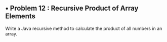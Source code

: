 ## • Problem 12 : Recursive Product of Array Elements

Write a Java recursive method to calculate the product of all numbers in an array.